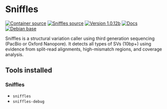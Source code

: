 # Sniffles

[![Container source](https://img.shields.io/static/v1?label=Container%20Source&message=GitHub&color=lightgrey&logo=github&style=flat-square)](https://github.com/MillironX/singularity-builds/tree/master/sniffles)
[![Sniffles source](https://img.shields.io/static/v1?label=Sniffles%20Source&message=GitHub&color=lightgrey&logo=github&style=flat-square)](https://github.com/fritzsedlazeck/Sniffles)
[![Version 1.0.12b](https://img.shields.io/static/v1?label=Latest%20version&message=v1.0.12b&color=yellowgreen&logo=linuxcontainers&style=flat-square)](https://cloud.sylabs.io/library/millironx/default/sniffles)
[![Docs](https://img.shields.io/static/v1?label=Docs&message=wiki&color=blue&style=flat-square)](https://github.com/fritzsedlazeck/Sniffles/wiki)
[![Debian base](https://img.shields.io/static/v1?label=Base%20image&message=Debian&color=a80030&logo=debian&style=flat-square)](https://www.alpinelinux.org/)

Sniffles is a structural variation caller using third generation sequencing
(PacBio or Oxford Nanopore). It detects all types of SVs (10bp+) using
evidence from split-read alignments, high-mismatch regions, and coverage
analysis.

## Tools installed

### Sniffles

- `sniffles`
- `sniffles-debug`
